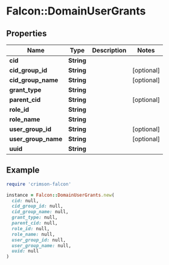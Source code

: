 # Falcon::DomainUserGrants

## Properties

| Name | Type | Description | Notes |
| ---- | ---- | ----------- | ----- |
| **cid** | **String** |  |  |
| **cid_group_id** | **String** |  | [optional] |
| **cid_group_name** | **String** |  | [optional] |
| **grant_type** | **String** |  |  |
| **parent_cid** | **String** |  | [optional] |
| **role_id** | **String** |  |  |
| **role_name** | **String** |  |  |
| **user_group_id** | **String** |  | [optional] |
| **user_group_name** | **String** |  | [optional] |
| **uuid** | **String** |  |  |

## Example

```ruby
require 'crimson-falcon'

instance = Falcon::DomainUserGrants.new(
  cid: null,
  cid_group_id: null,
  cid_group_name: null,
  grant_type: null,
  parent_cid: null,
  role_id: null,
  role_name: null,
  user_group_id: null,
  user_group_name: null,
  uuid: null
)
```

